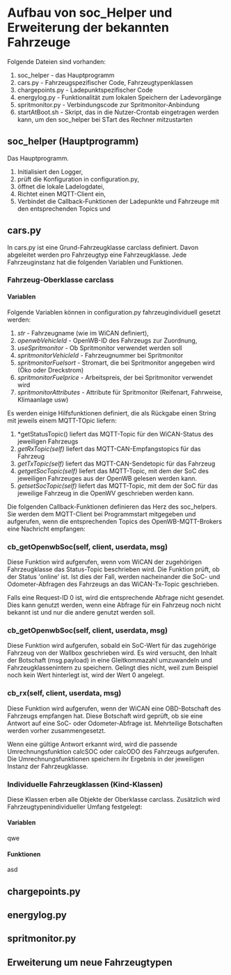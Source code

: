 # Aufbau von soc_Helper und Erweiterung der bekannten Fahrzeuge
Folgende Dateien sind vorhanden:

1. soc_helper - das Hauptprogramm
1. cars.py - Fahrzeugspezifischer Code, Fahrzeugtypenklassen
1. chargepoints.py - Ladepunktspezifischer Code
1. energylog.py - Funktionalität zum lokalen Speichern der Ladevorgänge
1. spritmonitor.py - Verbindungscode zur Spritmonitor-Anbindung
1. startAtBoot.sh - Skript, das in die Nutzer-Crontab eingetragen werden
kann, um den soc_helper bei STart des Rechner mitzustarten

## soc_helper (Hauptprogramm)
Das Hauptprogramm.

1. Initialisiert den Logger,
1. prüft die Konfiguration in configuration.py,
1. öffnet die lokale Ladelogdatei,
1. Richtet einen MQTT-Client ein,
1. Verbindet die Callback-Funktionen der Ladepunkte und Fahrzeuge mit den
entsprechenden Topics und

## cars.py
In cars.py ist eine Grund-Fahrzeugklasse carclass definiert. Davon abgeleitet
werden pro Fahrzeugtyp eine Fahrzeugklasse. Jede Fahrzeuginstanz hat die
folgenden Variablen und Funktionen.

### Fahrzeug-Oberklasse carclass

#### Variablen
Folgende Variablen können in configuration.py fahrzeugindividuell gesetzt werden:

1. *str* - Fahrzeugname (wie im WiCAN definiert),
1. *openwbVehicleId* - OpenWB-ID des Fahrzeugs zur Zuordnung,
1. *useSpritmonitor* - Ob Spritmonitor verwendet werden soll
1. *spritmonitorVehicleId* - Fahrzeugnummer bei Spritmonitor
1. *spritmonitorFuelsort* - Stromart, die bei Spritmonitor angegeben wird
(Öko oder Dreckstrom)
1. *spritmonitorFuelprice* - Arbeitspreis, der bei Spritmonitor verwendet
wird
1. *spritmonitorAttributes* - Attribute für Spritmonitor (Reifenart,
Fahrweise, Klimaanlage usw)

Es werden einige Hilfsfunktionen definiert, die als Rückgabe einen String
mit jeweils einem MQTT-TOpic liefern:

1. *getStatusTopic() liefert das MQTT-Topic für den WiCAN-Status des
jeweiligen Fahrzeugs
1. *getRxTopic(self)* liefert das MQTT-CAN-Empfangstopics für das Fahrzeug
1. *getTxTopic(self)* liefert das MQTT-CAN-Sendetopic für das Fahrzeug
1. *getgetSocTopic(self)* liefert das MQTT-Topic, mit dem der SoC des jeweiligen
Fahrzeuges aus der OpenWB gelesen werden kann.
1. *getsetSocTopic(self)* liefert das MQTT-Topic, mit dem der SoC für das
jeweilige Fahrzeug in die OpenWV geschrieben werden kann.

Die folgenden Callback-Funktionen definieren das Herz des soc_helpers. Sie
werden dem MQTT-Client bei Programmstart mitgegeben und aufgerufen, wenn die
entsprechenden Topics des OpenWB-MQTT-Brokers eine Nachricht empfangen:

### cb_getOpenwbSoc(self, client, userdata, msg)
Diese Funktion wird aufgerufen, wenn vom WiCAN der zugehörigen
Fahrzeugklasse das Status-Topic beschrieben wird. Die Funktion prüft, ob der
Status 'online' ist. Ist dies der Fall, werden nacheinander die SoC- und
Odometer-Abfragen des Fahrzeugs an das WiCAN-Tx-Topic geschrieben.

Falls eine Request-ID 0 ist, wird die entsprechende Abfrage nicht gesendet.
Dies kann genutzt werden, wenn eine Abfrage für ein Fahrzeug noch nicht
bekannt ist und nur die andere genutzt werden soll.

### cb_getOpenwbSoc(self, client, userdata, msg)
Diese Funktion wird aufgerufen, sobald ein SoC-Wert für das zugehörige
Fahrzeug von der Wallbox geschrieben wird. Es wird versucht, den Inhalt der
Botschaft (msg.payload) in eine Gleitkommazahl umzuwandeln und
Fahrzeugklassenintern zu speichern. Gelingt dies nicht, weil zum Beispiel noch
kein Wert hinterlegt ist, wird der Wert 0 angelegt.

### cb_rx(self, client, userdata, msg)
Diese Funktion wird aufgerufen, wenn der WiCAN eine OBD-Botschaft des Fahrzeugs
empfangen hat. Diese Botschaft wird geprüft, ob sie eine Antwort auf eine
SoC- oder Odometer-Abfrage ist. Mehrteilige Botschaften werden vorher
zusammengesetzt.

Wenn eine gültige Antwort erkannt wird, wird die passende
Umrechnungsfunktion calcSOC oder calcODO des Fahrzeugs aufgerufen. Die
Umrechnungsfunktionen speichern ihr Ergebnis in der jeweiligen Instanz der
Fahrzeugklasse.

### Individuelle Fahrzeugklassen (Kind-Klassen)
Diese Klassen erben alle Objekte der Oberklasse carclass. Zusätzlich wird
Fahrzeugtypenindividueller Umfang festgelegt:

#### Variablen
qwe

#### Funktionen
asd

## chargepoints.py

## energylog.py

## spritmonitor.py

## Erweiterung um neue Fahrzeugtypen
